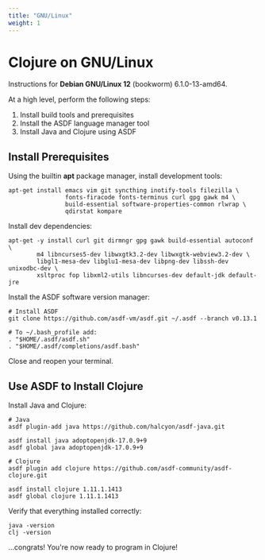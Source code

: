 ```yaml
---
title: "GNU/Linux"
weight: 1
---
```


# Clojure on GNU/Linux

Instructions for **Debian GNU/Linux 12** (bookworm) 6.1.0-13-amd64.

At a high level, perform the following steps:

1. Install build tools and prerequisites
1. Install the ASDF language manager tool
1. Install Java and Clojure using ASDF

## Install Prerequisites

Using the builtin **apt** package manager, install development tools:

```
apt-get install emacs vim git syncthing inotify-tools filezilla \
                fonts-firacode fonts-terminus curl gpg gawk m4 \
                build-essential software-properties-common rlwrap \
                qdirstat kompare
```

Install dev dependencies:

```
apt-get -y install curl git dirmngr gpg gawk build-essential autoconf \
        m4 libncurses5-dev libwxgtk3.2-dev libwxgtk-webview3.2-dev \
        libgl1-mesa-dev libglu1-mesa-dev libpng-dev libssh-dev unixodbc-dev \
        xsltproc fop libxml2-utils libncurses-dev default-jdk default-jre
```

Install the ASDF software version manager:

```
# Install ASDF
git clone https://github.com/asdf-vm/asdf.git ~/.asdf --branch v0.13.1

# To ~/.bash_profile add:
. "$HOME/.asdf/asdf.sh"
. "$HOME/.asdf/completions/asdf.bash"
```

Close and reopen your terminal.


## Use ASDF to Install Clojure

Install Java and Clojure:

```
# Java
asdf plugin-add java https://github.com/halcyon/asdf-java.git

asdf install java adoptopenjdk-17.0.9+9
asdf global java adoptopenjdk-17.0.9+9

# Clojure
asdf plugin add clojure https://github.com/asdf-community/asdf-clojure.git

asdf install clojure 1.11.1.1413
asdf global clojure 1.11.1.1413
```

Verify that everything installed correctly:

```
java -version
clj -version
```

...congrats! You're now ready to program in Clojure!